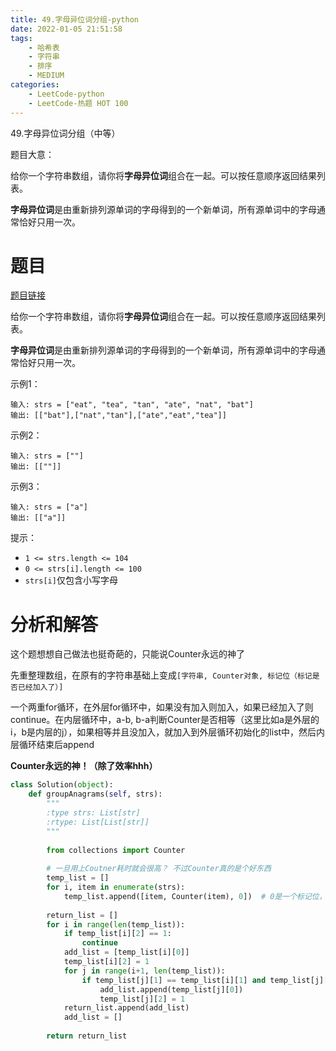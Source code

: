 ```yaml
---
title: 49.字母异位词分组-python
date: 2022-01-05 21:51:58
tags:
    - 哈希表
    - 字符串
    - 排序
    - MEDIUM
categories:
	- LeetCode-python
	- LeetCode-热题 HOT 100
---
```


49.字母异位词分组（中等）

题目大意：

给你一个字符串数组，请你将**字母异位词**组合在一起。可以按任意顺序返回结果列表。

**字母异位词**是由重新排列源单词的字母得到的一个新单词，所有源单词中的字母通常恰好只用一次。

# 题目

[题目链接](https://leetcode-cn.com/problems/group-anagrams/)

给你一个字符串数组，请你将**字母异位词**组合在一起。可以按任意顺序返回结果列表。

**字母异位词**是由重新排列源单词的字母得到的一个新单词，所有源单词中的字母通常恰好只用一次。

示例1：
```
输入: strs = ["eat", "tea", "tan", "ate", "nat", "bat"]
输出: [["bat"],["nat","tan"],["ate","eat","tea"]]
```

示例2：
```
输入: strs = [""]
输出: [[""]]
```

示例3：
```
输入: strs = ["a"]
输出: [["a"]]
```

提示：
- ```1 <= strs.length <= 104```
- ```0 <= strs[i].length <= 100```
- ```strs[i]```仅包含小写字母

# 分析和解答

这个题想想自己做法也挺奇葩的，只能说Counter永远的神了

先重整理数组，在原有的字符串基础上变成```[字符串, Counter对象, 标记位（标记是否已经加入了）]```

一个两重for循环，在外层for循环中，如果没有加入则加入，如果已经加入了则continue。在内层循环中，a-b, b-a判断Counter是否相等（这里比如a是外层的i，b是内层的j），如果相等并且没加入，就加入到外层循环初始化的list中，然后内层循环结束后append


**Counter永远的神！（除了效率hhh）**

```python
class Solution(object):
    def groupAnagrams(self, strs):
        """
        :type strs: List[str]
        :rtype: List[List[str]]
        """
        
        from collections import Counter
        
        # 一旦用上Coutner耗时就会很高？ 不过Counter真的是个好东西
        temp_list = []
        for i, item in enumerate(strs):
            temp_list.append([item, Counter(item), 0])  # 0是一个标记位，标记是否被加进去了
        
        return_list = []
        for i in range(len(temp_list)):
            if temp_list[i][2] == 1:
                continue
            add_list = [temp_list[i][0]]
            temp_list[i][2] = 1
            for j in range(i+1, len(temp_list)):
                if temp_list[j][1] == temp_list[i][1] and temp_list[j][2] == 0:
                    add_list.append(temp_list[j][0])
                    temp_list[j][2] = 1
            return_list.append(add_list)
            add_list = []
    
        return return_list
```